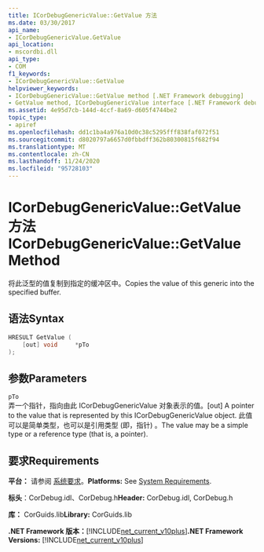 ```yaml
---
title: ICorDebugGenericValue::GetValue 方法
ms.date: 03/30/2017
api_name:
- ICorDebugGenericValue.GetValue
api_location:
- mscordbi.dll
api_type:
- COM
f1_keywords:
- ICorDebugGenericValue::GetValue
helpviewer_keywords:
- ICorDebugGenericValue::GetValue method [.NET Framework debugging]
- GetValue method, ICorDebugGenericValue interface [.NET Framework debugging]
ms.assetid: 4e95d7cb-144d-4ccf-8a69-d605f4744be2
topic_type:
- apiref
ms.openlocfilehash: dd1c1ba4a976a10d0c38c5295fff838faf072f51
ms.sourcegitcommit: d8020797a6657d0fbbdff362b80300815f682f94
ms.translationtype: MT
ms.contentlocale: zh-CN
ms.lasthandoff: 11/24/2020
ms.locfileid: "95728103"
---
```

# <a name="icordebuggenericvaluegetvalue-method"></a><span data-ttu-id="88a75-102">ICorDebugGenericValue::GetValue 方法</span><span class="sxs-lookup"><span data-stu-id="88a75-102">ICorDebugGenericValue::GetValue Method</span></span>

<span data-ttu-id="88a75-103">将此泛型的值复制到指定的缓冲区中。</span><span class="sxs-lookup"><span data-stu-id="88a75-103">Copies the value of this generic into the specified buffer.</span></span>  
  
## <a name="syntax"></a><span data-ttu-id="88a75-104">语法</span><span class="sxs-lookup"><span data-stu-id="88a75-104">Syntax</span></span>  
  
```cpp  
HRESULT GetValue (  
    [out] void     *pTo  
);  
```  
  
## <a name="parameters"></a><span data-ttu-id="88a75-105">参数</span><span class="sxs-lookup"><span data-stu-id="88a75-105">Parameters</span></span>  

 `pTo`  
 <span data-ttu-id="88a75-106">弄一个指针，指向由此 ICorDebugGenericValue 对象表示的值。</span><span class="sxs-lookup"><span data-stu-id="88a75-106">[out] A pointer to the value that is represented by this ICorDebugGenericValue object.</span></span> <span data-ttu-id="88a75-107">此值可以是简单类型，也可以是引用类型 (即，指针) 。</span><span class="sxs-lookup"><span data-stu-id="88a75-107">The value may be a simple type or a reference type (that is, a pointer).</span></span>  
  
## <a name="requirements"></a><span data-ttu-id="88a75-108">要求</span><span class="sxs-lookup"><span data-stu-id="88a75-108">Requirements</span></span>  

 <span data-ttu-id="88a75-109">**平台：** 请参阅 [系统要求](../../get-started/system-requirements.md)。</span><span class="sxs-lookup"><span data-stu-id="88a75-109">**Platforms:** See [System Requirements](../../get-started/system-requirements.md).</span></span>  
  
 <span data-ttu-id="88a75-110">**标头**：CorDebug.idl、CorDebug.h</span><span class="sxs-lookup"><span data-stu-id="88a75-110">**Header:** CorDebug.idl, CorDebug.h</span></span>  
  
 <span data-ttu-id="88a75-111">**库：** CorGuids.lib</span><span class="sxs-lookup"><span data-stu-id="88a75-111">**Library:** CorGuids.lib</span></span>  
  
 <span data-ttu-id="88a75-112">**.NET Framework 版本：**[!INCLUDE[net_current_v10plus](../../../../includes/net-current-v10plus-md.md)]</span><span class="sxs-lookup"><span data-stu-id="88a75-112">**.NET Framework Versions:** [!INCLUDE[net_current_v10plus](../../../../includes/net-current-v10plus-md.md)]</span></span>
